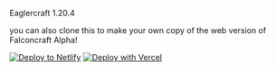 Eaglercraft 1.20.4

you can also clone this to make your own copy of the web version of Falconcraft Alpha!

[![Deploy to Netlify](https://www.netlify.com/img/deploy/button.svg)](https://app.netlify.com/start/deploy?repository=https://github.com/ZixiaChen/FalconCraft-Alpha)
[![Deploy with Vercel](https://vercel.com/button)](https://vercel.com/new/clone?repository-url=https%3A%2F%2Fgithub.com%2FZixiaChen%2FFalconCraft-Alpha%2F)
